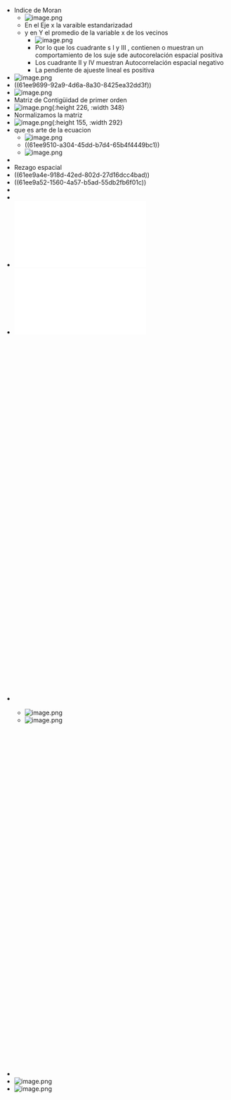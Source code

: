 - Indice de Moran
	- ![image.png](../assets/image_1643995238351_0.png)
	- En el Eje x la varaible estandarizadad
	- y en Y el promedio de la variable x de los vecinos
		- ![image.png](../assets/image_1643995724940_0.png)
		- Por lo que los cuadrante s I y III , contienen o muestran un comportamiento de los suje sde autocorelación espacial positiva
		- Los cuadrante  II y IV muestran Autocorrelación espacial negativo
		- La pendiente de ajueste lineal es positiva
- ![image.png](../assets/image_1643026136968_0.png)
- ((61ee9699-92a9-4d6a-8a30-8425ea32dd3f))
- ![image.png](../assets/image_1643024507969_0.png)
- Matriz de Contigüidad de primer orden
- ![image.png](../assets/image_1643024517228_0.png){:height 226, :width 348}
- Normalizamos la matriz
- ![image.png](../assets/image_1643024762613_0.png){:height 155, :width 292}
- que es arte de la ecuacion
	- ![image.png](../assets/image_1643025655844_0.png)
	- ((61ee9510-a304-45dd-b7d4-65b4f4449bc1))
	- ![image.png](../assets/image_1643024791727_0.png)
-
- Rezago espacial
- ((61ee9a4e-918d-42ed-802d-27d16dcc4bad))
- ((61ee9a52-1560-4a57-b5ad-55db2fb6f01c))
-
-
- ![chapter 3ç es.pdf](../assets/chapter_3ç_es_1643006765502_0.pdf)
- ![chapter 1 y 2 es.pdf](../assets/chapter_1_y_2_es_1643006775158_0.pdf)
- <object data="G:/Mi unidad/Autosync/Logmy/NewLog/assets/Regional.pdf" type="application/pdf" width="100%" height="800px"></object>
	-
	- ![image.png](../assets/image_1643033708580_0.png)
	- ![image.png](../assets/image_1643033907137_0.png)
- <object data="G:/Mi unidad/Autosync/Logmy/NewLog/assets/Regional.pdf " type="application/pdf" width="100%" height="800px"></object>
- ![image.png](../assets/image_1643034292857_0.png)
- ![image.png](../assets/image_1643034559395_0.png)